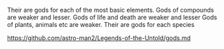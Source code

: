 Their are gods for each of the most basic elements.
Gods of compounds are weaker and lesser.
Gods of life and death are weaker and lesser
Gods of plants, animals etc are weaker.
Their are gods for each species



https://github.com/astro-man2/Legends-of-the-Untold/gods.md

